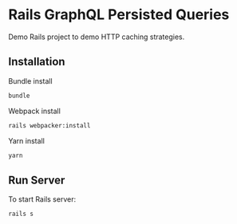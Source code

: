 # Rails GraphQL Persisted Queries

Demo Rails project to demo HTTP caching strategies.

## Installation

Bundle install

```bash
bundle
```

Webpack install

```bash
rails webpacker:install
```

Yarn install

```bash
yarn
```

## Run Server

To start Rails server:

```bash
rails s
```
